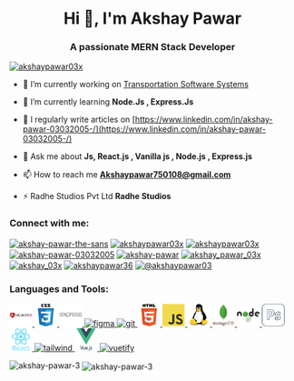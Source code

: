 
<h1 align="center">Hi 👋, I'm Akshay Pawar</h1>
<h3 align="center">A passionate MERN Stack Developer</h3>

<p align="left"> <a href="https://twitter.com/akshaypawar03x" target="blank"><img src="https://img.shields.io/twitter/follow/akshaypawar03x?logo=twitter&style=for-the-badge" alt="akshaypawar03x" /></a> </p>

- 🔭 I’m currently working on [Transportation Software Systems](RadheStudios.in)

- 🌱 I’m currently learning **Node.Js , Express.Js**

- 📝 I regularly write articles on [https://www.linkedin.com/in/akshay-pawar-03032005-/](https://www.linkedin.com/in/akshay-pawar-03032005-/)

- 💬 Ask me about **Js, React.js , Vanilla js , Node.js , Express.js**

- 📫 How to reach me **Akshaypawar750108@gmail.com**

- ⚡ Radhe Studios Pvt Ltd **Radhe Studios**

<h3 align="left">Connect with me:</h3>
<p align="left">
<a href="https://codepen.io/akshay-pawar-the-sans" target="blank"><img align="center" src="https://raw.githubusercontent.com/rahuldkjain/github-profile-readme-generator/master/src/images/icons/Social/codepen.svg" alt="akshay-pawar-the-sans" height="30" width="40" /></a>
<a href="https://dev.to/akshaypawar03x" target="blank"><img align="center" src="https://raw.githubusercontent.com/rahuldkjain/github-profile-readme-generator/master/src/images/icons/Social/devto.svg" alt="akshaypawar03x" height="30" width="40" /></a>
<a href="https://twitter.com/akshaypawar03x" target="blank"><img align="center" src="https://raw.githubusercontent.com/rahuldkjain/github-profile-readme-generator/master/src/images/icons/Social/twitter.svg" alt="akshaypawar03x" height="30" width="40" /></a>
<a href="https://linkedin.com/in/akshay-pawar-03032005" target="blank"><img align="center" src="https://raw.githubusercontent.com/rahuldkjain/github-profile-readme-generator/master/src/images/icons/Social/linked-in-alt.svg" alt="akshay-pawar-03032005" height="30" width="40" /></a>
<a href="https://stackoverflow.com/users/akshay-pawar" target="blank"><img align="center" src="https://raw.githubusercontent.com/rahuldkjain/github-profile-readme-generator/master/src/images/icons/Social/stack-overflow.svg" alt="akshay-pawar" height="30" width="40" /></a>
<a href="https://instagram.com/akshay_pawar_03x" target="blank"><img align="center" src="https://raw.githubusercontent.com/rahuldkjain/github-profile-readme-generator/master/src/images/icons/Social/instagram.svg" alt="akshay_pawar_03x" height="30" width="40" /></a>
<a href="https://dribbble.com/akshay_03x" target="blank"><img align="center" src="https://raw.githubusercontent.com/rahuldkjain/github-profile-readme-generator/master/src/images/icons/Social/dribbble.svg" alt="akshay_03x" height="30" width="40" /></a>
<a href="https://www.behance.net/akshaypawar36" target="blank"><img align="center" src="https://raw.githubusercontent.com/rahuldkjain/github-profile-readme-generator/master/src/images/icons/Social/behance.svg" alt="akshaypawar36" height="30" width="40" /></a>
<a href="https://www.youtube.com/c/@akshaypawar03" target="blank"><img align="center" src="https://raw.githubusercontent.com/rahuldkjain/github-profile-readme-generator/master/src/images/icons/Social/youtube.svg" alt="@akshaypawar03" height="30" width="40" /></a>
</p>

<h3 align="left">Languages and Tools:</h3>
<p align="left"> <a href="https://angular.io" target="_blank" rel="noreferrer"> <img src="https://raw.githubusercontent.com/devicons/devicon/master/icons/angularjs/angularjs-original-wordmark.svg" alt="angularjs" width="40" height="40"/> </a> <a href="https://www.w3schools.com/css/" target="_blank" rel="noreferrer"> <img src="https://raw.githubusercontent.com/devicons/devicon/master/icons/css3/css3-original-wordmark.svg" alt="css3" width="40" height="40"/> </a> <a href="https://expressjs.com" target="_blank" rel="noreferrer"> <img src="https://raw.githubusercontent.com/devicons/devicon/master/icons/express/express-original-wordmark.svg" alt="express" width="40" height="40"/> </a> <a href="https://www.figma.com/" target="_blank" rel="noreferrer"> <img src="https://www.vectorlogo.zone/logos/figma/figma-icon.svg" alt="figma" width="40" height="40"/> </a> <a href="https://git-scm.com/" target="_blank" rel="noreferrer"> <img src="https://www.vectorlogo.zone/logos/git-scm/git-scm-icon.svg" alt="git" width="40" height="40"/> </a> <a href="https://www.w3.org/html/" target="_blank" rel="noreferrer"> <img src="https://raw.githubusercontent.com/devicons/devicon/master/icons/html5/html5-original-wordmark.svg" alt="html5" width="40" height="40"/> </a> <a href="https://developer.mozilla.org/en-US/docs/Web/JavaScript" target="_blank" rel="noreferrer"> <img src="https://raw.githubusercontent.com/devicons/devicon/master/icons/javascript/javascript-original.svg" alt="javascript" width="40" height="40"/> </a> <a href="https://www.linux.org/" target="_blank" rel="noreferrer"> <img src="https://raw.githubusercontent.com/devicons/devicon/master/icons/linux/linux-original.svg" alt="linux" width="40" height="40"/> </a> <a href="https://www.mongodb.com/" target="_blank" rel="noreferrer"> <img src="https://raw.githubusercontent.com/devicons/devicon/master/icons/mongodb/mongodb-original-wordmark.svg" alt="mongodb" width="40" height="40"/> </a> <a href="https://nodejs.org" target="_blank" rel="noreferrer"> <img src="https://raw.githubusercontent.com/devicons/devicon/master/icons/nodejs/nodejs-original-wordmark.svg" alt="nodejs" width="40" height="40"/> </a> <a href="https://www.photoshop.com/en" target="_blank" rel="noreferrer"> <img src="https://raw.githubusercontent.com/devicons/devicon/master/icons/photoshop/photoshop-line.svg" alt="photoshop" width="40" height="40"/> </a> <a href="https://reactjs.org/" target="_blank" rel="noreferrer"> <img src="https://raw.githubusercontent.com/devicons/devicon/master/icons/react/react-original-wordmark.svg" alt="react" width="40" height="40"/> </a> <a href="https://tailwindcss.com/" target="_blank" rel="noreferrer"> <img src="https://www.vectorlogo.zone/logos/tailwindcss/tailwindcss-icon.svg" alt="tailwind" width="40" height="40"/> </a> <a href="https://vuejs.org/" target="_blank" rel="noreferrer"> <img src="https://raw.githubusercontent.com/devicons/devicon/master/icons/vuejs/vuejs-original-wordmark.svg" alt="vuejs" width="40" height="40"/> </a> <a href="https://vuetifyjs.com/en/" target="_blank" rel="noreferrer"> <img src="https://bestofjs.org/logos/vuetify.svg" alt="vuetify" width="40" height="40"/> </a> </p>

<p><img align="left" src="https://github-readme-stats.vercel.app/api/top-langs?username=akshay-pawar-3&show_icons=true&locale=en&layout=compact" alt="akshay-pawar-3" /></p>

<p>&nbsp;<img align="center" src="https://github-readme-stats.vercel.app/api?username=akshay-pawar-3&show_icons=true&locale=en" alt="akshay-pawar-3" /></p>
